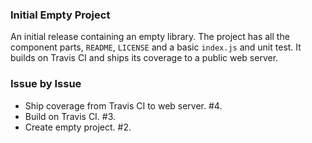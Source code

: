 ### Initial Empty Project

An initial release containing an empty library. The project has all the
component parts, `README`, `LICENSE` and a basic `index.js` and unit test. It
builds on Travis CI and ships its coverage to a public web server.

### Issue by Issue

 * Ship coverage from Travis CI to web server. #4.
 * Build on Travis CI. #3.
 * Create empty project. #2.
